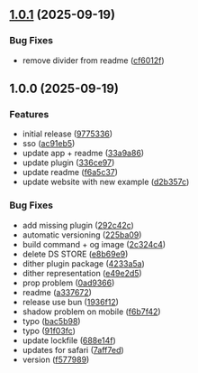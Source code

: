 ## [1.0.1](https://github.com/flornkm/dither-plugin/compare/v1.0.0...v1.0.1) (2025-09-19)

### Bug Fixes

* remove divider from readme ([cf6012f](https://github.com/flornkm/dither-plugin/commit/cf6012f0d1c8aa368d27b1393f1312465329cf78))

## 1.0.0 (2025-09-19)

### Features

* initial release ([9775336](https://github.com/flornkm/dither-plugin/commit/9775336e81dea9a27b3ebde25c3dfd6d7d7e5f4f))
* sso ([ac91eb5](https://github.com/flornkm/dither-plugin/commit/ac91eb564a9fb9a9a4438fd5a7eaf6ab59e6a4de))
* update app + readme ([33a9a86](https://github.com/flornkm/dither-plugin/commit/33a9a8646a3c1f8da79779859ba42c9917f1aca8))
* update plugin ([336ce97](https://github.com/flornkm/dither-plugin/commit/336ce97dc255aaf82a8e888eb63e0eab3a7e0472))
* update readme ([f6a5c37](https://github.com/flornkm/dither-plugin/commit/f6a5c37d6771f7df337d8112e26514438c5ac032))
* update website with new example ([d2b357c](https://github.com/flornkm/dither-plugin/commit/d2b357c149fc68f06fb279dcf6df817221a3a11c))

### Bug Fixes

* add missing plugin ([292c42c](https://github.com/flornkm/dither-plugin/commit/292c42cdda8bff58f6ff397ce532f246ef2a8c91))
* automatic versioning ([225ba09](https://github.com/flornkm/dither-plugin/commit/225ba09d6447ddb12834ba7a3bb3109d6b8ce85c))
* build command + og image ([2c324c4](https://github.com/flornkm/dither-plugin/commit/2c324c4788781e37346af28b61da42c4775a07d5))
* delete DS STORE ([e8b69e9](https://github.com/flornkm/dither-plugin/commit/e8b69e9e32d5416a024a5f9d71c9b6a1016085f2))
* dither plugin package ([4233a5a](https://github.com/flornkm/dither-plugin/commit/4233a5a068723fbfb9e4bca4bcea7b6f83b9fd45))
* dither representation ([e49e2d5](https://github.com/flornkm/dither-plugin/commit/e49e2d58a2fc4597e67789da44d5fb0e1c8d7d30))
* prop problem ([0ad9366](https://github.com/flornkm/dither-plugin/commit/0ad93667a8b74d7e9119bc16198c1135b26e2f15))
* readme ([a337672](https://github.com/flornkm/dither-plugin/commit/a337672d00487913b3ca72067eaa7b2b8a0ddd92))
* release use bun ([1936f12](https://github.com/flornkm/dither-plugin/commit/1936f1220ccefc3a95b8f0e8c12c8393243ba6d0))
* shadow problem on mobile ([f6b7f42](https://github.com/flornkm/dither-plugin/commit/f6b7f42697ff42bc64cd1a04fd22bec6898d22db))
* typo ([bac5b98](https://github.com/flornkm/dither-plugin/commit/bac5b98532677e917c21e4a9bee54db2632f4bc7))
* typo ([91f03fc](https://github.com/flornkm/dither-plugin/commit/91f03fc6bd114274ece573047dd375619dca79d2))
* update lockfile ([688e14f](https://github.com/flornkm/dither-plugin/commit/688e14f1f54cd8c17231b3b9851f8e4760c63e4c))
* updates for safari ([7aff7ed](https://github.com/flornkm/dither-plugin/commit/7aff7edcdb3aa6392eb4a732460b5b303d933232))
* version ([f577989](https://github.com/flornkm/dither-plugin/commit/f5779891fffc3ab31ee8a9c28445bccd82c98612))
